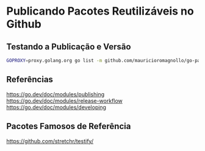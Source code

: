 # Publicando Pacotes Reutilizáveis no Github

## Testando a Publicação e Versão

```sh
GOPROXY=proxy.golang.org go list -m github.com/mauricioromagnollo/go-packages@v0.2.0
```

## Referências

https://go.dev/doc/modules/publishing
https://go.dev/doc/modules/release-workflow
https://go.dev/doc/modules/developing

## Pacotes Famosos de Referência

https://github.com/stretchr/testify/